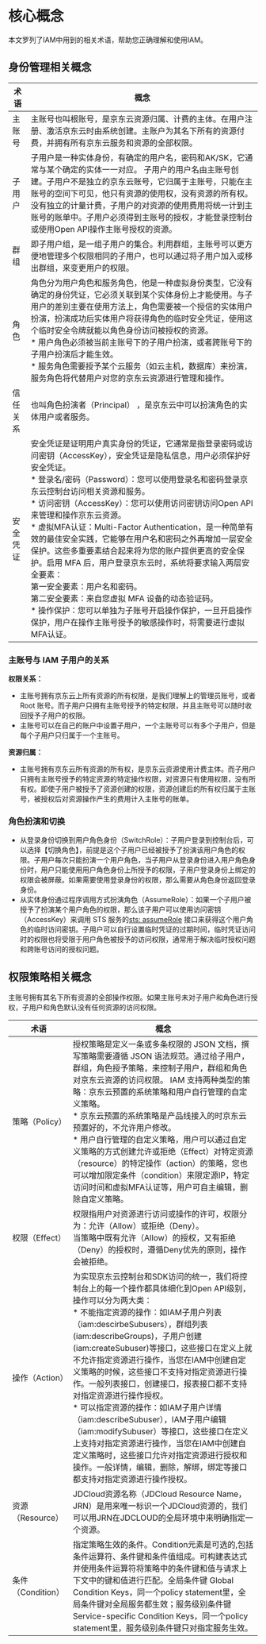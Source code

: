# 核心概念

本文罗列了IAM中用到的相关术语，帮助您正确理解和使用IAM。

## 身份管理相关概念

| 术语     | 概念                                                         |
| -------- | ------------------------------------------------------------ |
| 主账号   | 主账号也叫根账号，是京东云资源归属、计费的主体。在用户注册、激活京东云时由系统创建。主账户为其名下所有的资源付费，并拥有所有京东云服务和资源的全部权限。 |
| 子用户   | 子用户是一种实体身份，有确定的用户名，密码和AK/SK，它通常与某个确定的实体一一对应。 子用户的用户名由主账号创建。子用户不是独立的京东云账号，它归属于主账号，只能在主账号的空间下可见，他只有资源的使用权，没有资源的所有权。没有独立的计量计费，子用户的对资源的使用费用将统一计到主账号的账单中。子用户必须得到主账号的授权，才能登录控制台或使用Open API操作主账号授权的资源。 |
| 群组     | 即子用户组，是一组子用户的集合。利用群组，主账号可以更方便地管理多个权限相同的子用户，也可以通过将子用户加入或移出群组，来变更用户的权限。 |
| 角色     | 角色分为用户角色和服务角色，他是一种虚拟身份类型，它没有确定的身份凭证，它必须关联到某个实体身份上才能使用。与子用户的差别主要在使用方法上，角色需要被一个授信的实体用户扮演，扮演成功后实体用户将获得角色的临时安全凭证，使用这个临时安全令牌就能以角色身份访问被授权的资源。<br />*  用户角色必须被当前主账号下的子用户扮演，或者跨账号下的子用户扮演后才能生效。 <br />*  服务角色需要授予某个云服务（如云主机，数据库）来扮演，服务角色将代替用户对您的京东云资源进行管理和操作。 |
| 信任关系 | 也叫角色扮演者（Principal） ，是京东云中可以扮演角色的实体用户或者服务。 |
| 安全凭证 | 安全凭证是证明用户真实身份的凭证，它通常是指登录密码或访问密钥（AccessKey），安全凭证是隐私信息，用户必须保护好安全凭证。<br />*  登录名/密码（Password）：您可以使用登录名和密码登录京东云控制台访问相关资源和服务。<br/>*  访问密钥（AccessKey）：您可以使用访问密钥访问Open API来管理和操作京东云资源。<br/>*  虚拟MFA认证：Multi-Factor Authentication，是一种简单有效的最佳安全实践，它能够在用户名和密码之外再增加一层安全保护。这些多重要素结合起来将为您的账户提供更高的安全保护。启用 MFA 后，用户登录京东云时，系统将要求输入两层安全要素：<br/>第一安全要素：用户名和密码。<br/>第二安全要素：来自您虚拟 MFA 设备的动态验证码。<br/>*  操作保护：您可以单独为子账号开启操作保护，一旦开启操作保护，用户在操作主账号授予的敏感操作时，将需要进行虚拟MFA认证。 |

### 主账号与 IAM 子用户的关系

**权限关系：**

- 主账号拥有京东云上所有资源的所有权限，是我们理解上的管理员账号，或者 Root 账号。而子用户只拥有主账号授予的特定权限，并且主账号可以随时收回授予子用户的权限。
- 主账号可以在自己的账户中设置子用户，一个主账号可以有多个子用户，但是每个子用户只归属于一个主账号。

**资源归属：**

- 主账号拥有京东云所有资源的所有权，是京东云资源使用计费主体。而子用户只拥有主账号授予的特定资源的特定操作权限，对资源只有使用权限，没有所有权。即使子用户被授予了资源创建的权限，资源创建后的所有权归属于主账号，被授权后对资源操作产生的费用计入主账号的账单。

### 角色扮演和切换

- 从登录身份切换到用户角色身份（SwitchRole）：子用户登录到控制台后，可以选择【切换角色】，前提是这个子用户已经被授予了扮演该用户角色的权限。子用户每次只能扮演一个用户角色，当子用户从登录身份进入用户角色身份时，用户只能使用用户角色身份上所授予的权限，子用户登录身份上绑定的权限会被屏蔽。如果需要使用登录身份的权限，那么需要从角色身份返回登录身份。
- 从实体身份通过程序调用方式扮演角色（AssumeRole）：如果一个子用户被授予了扮演某个用户角色的权限，那么该子用户可以使用访问密钥（AccessKey）来调用 STS 服务的[sts: assumeRole](https://docs.jdcloud.com/cn/iam/api/assumerole?content=API) 接口来获得这个用户角色的临时访问密钥。子用户可以自行设置临时凭证的过期时间，临时凭证访问时的权限也将受限于用户角色被授予的访问权限，通常用于解决临时授权问题和跨账号访问的授权问题。

## 权限策略相关概念

主账号拥有其名下所有资源的全部操作权限。如果主账号未对子用户和角色进行授权，子用户和角色默认没有任何资源的访问权限。

| 术语              | 概念                                                         |
| ----------------- | ------------------------------------------------------------ |
| 策略（Policy）    | 授权策略是定义一条或多条权限的 JSON 文档，撰写策略需要遵循 JSON 语法规范。通过给子用户，群组，角色授予策略，来控制子用户，群组和角色对京东云资源的访问权限。 IAM 支持两种类型的策略：京东云预置的系统策略和用户自行管理的自定义策略。<br />*  京东云预置的系统策略是产品线接入的时京东云预置好的，不允许用户修改。<br/>*  用户自行管理的自定义策略，用户可以通过自定义策略的方式创建允许或拒绝（Effect）对特定资源（resource）的特定操作（action）的策略，您也可以增加限定条件（condition）来限定源IP，特定访问时间和虚拟MFA认证等，用户可自主编辑，删除自定义策略。 |
| 权限（Effect）    | 权限指用户对资源进行访问或操作的许可，权限分为：允许（Allow）或拒绝（Deny）。<br /> 当策略中既有允许（Allow）的授权，又有拒绝（Deny）的授权时，遵循Deny优先的原则，操作会被拒绝。 |
| 操作（Action）    | 为实现京东云控制台和SDK访问的统一，我们将控制台上的每一个操作都具体细化到Open API级别，操作可以分为两大类：<br/>*  不能指定资源的操作：如IAM子用户列表（iam:descirbeSubusers），群组列表(iam:describeGroups)，子用户创建(iam:createSubuser)等接口，这些接口在定义上就不允许指定资源进行操作，当您在IAM中创建自定义策略的时候，这些接口不支持对指定资源进行操作。一般列表接口，创建接口，报表接口都不支持对指定资源进行操作授权。<br/>*  可以指定资源的操作：如IAM子用户详情（iam:describeSubuser），IAM子用户编辑（iam:modifySubuser）等接口，这些接口在定义上支持对指定资源进行操作，当您在IAM中创建自定义策略时，这些接口允许对指定资源进行授权和操作。一般详情，编辑，删除，解绑，绑定等接口都支持对指定资源进行操作授权。 |
| 资源（Resource）  | JDCloud资源名称（JDCloud Resource Name，JRN）是用来唯一标识一个JDCloud资源的，我们可以用JRN在JDCLOUD的全局环境中来明确指定一个资源。 |
| 条件（Condition） | 指定策略生效的条件。Condition元素是可选的,包括条件运算符、条件键和条件值组成。可构建表达式并使用条件运算符将策略中的条件键和值与请求上下文中的键和值进行匹配。全局条件键 Global Condition Keys，同一个policy statement里，全局条件键对全局服务都生效；服务级别条件键 Service-specific Condition Keys，同一个policy statement里，服务级别条件键只对指定服务生效。  |

